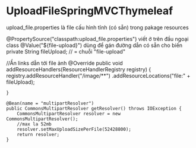 # UploadFileSpringMVCThymeleaf

upload_file.properties là file cấu hình tĩnh (có sẵn) trong pakage resources

@PropertySource("classpath:upload_file.properties") viết ở trên đầu ngoại class
@Value("${file-upload}") dùng để gán đường dẫn có sẵn cho biến
private String fileUpload; // = chuỗi "file-upload"


 //Ẩn links dẫn tới file ảnh
@Override
    public void addResourceHandlers(ResourceHandlerRegistry registry) {
        registry.addResourceHandler("/image/**")
                .addResourceLocations("file:" + fileUpload);

    }

    @Bean(name = "multipartResolver")
    public CommonsMultipartResolver getResolver() throws IOException {
        CommonsMultipartResolver resolver = new CommonsMultipartResolver();
        //max la 52mb
        resolver.setMaxUploadSizePerFile(52428800);
        return resolver;
    }
